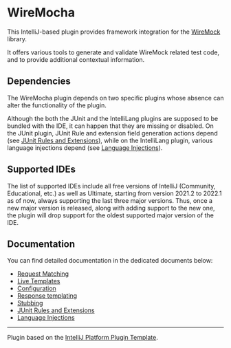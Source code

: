 # WireMocha

<!-- Plugin description -->
This IntelliJ-based plugin provides framework integration for the [WireMock](http://wiremock.org) library.

It offers various tools to generate and validate WireMock related test code, and to provide additional contextual information.
<!-- Plugin description end -->

## Dependencies

The WireMocha plugin depends on two specific plugins whose absence can alter the functionality of the plugin.

Although the both the JUnit and the IntelliLang plugins are supposed to be bundled with the IDE, it can happen that they are missing or disabled.
On the JUnit plugin, JUnit Rule and extension field generation actions depend (see [JUnit Rules and Extensions](docs/junit_rules_and_extensions.md)), while 
on the IntelliLang plugin, various language injections depend (see [Language Injections](docs/language_injections.md)).

## Supported IDEs

The list of supported IDEs include all free versions of IntelliJ (Community, Educational, etc.) as well as Ultimate, starting from version 2021.2 to 2022.1 as of now,
always supporting the last three major versions. Thus, once a new major version is released, along with adding support to the new one,
the plugin will drop support for the oldest supported major version of the IDE.

## Documentation

You can find detailed documentation in the dedicated documents below:

- [Request Matching](docs/request_matching.md)
- [Live Templates](docs/live_templates.md)
- [Configuration](docs/configuration.md)
- [Response templating](docs/response_templating.md)
- [Stubbing](docs/stubbing.md)
- [JUnit Rules and Extensions](docs/junit_rules_and_extensions.md)
- [Language Injections](docs/language_injections.md)

---
Plugin based on the [IntelliJ Platform Plugin Template][template].

[template]: https://github.com/JetBrains/intellij-platform-plugin-template
